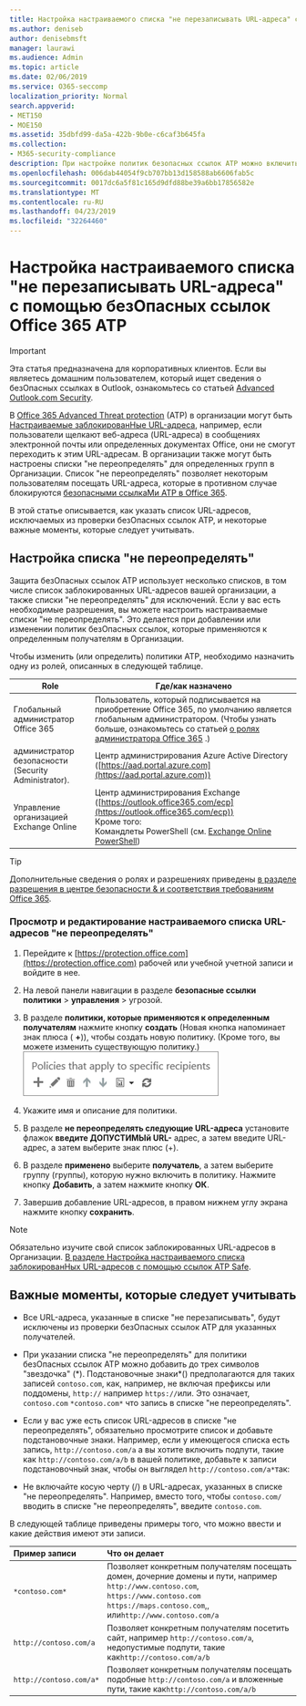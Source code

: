 ```yaml
---
title: Настройка настраиваемого списка "не перезаписывать URL-адреса" с помощью безОпасных ссылок Office 365 ATP
ms.author: deniseb
author: denisebmsft
manager: laurawi
ms.audience: Admin
ms.topic: article
ms.date: 02/06/2019
ms.service: O365-seccomp
localization_priority: Normal
search.appverid:
- MET150
- MOE150
ms.assetid: 35dbfd99-da5a-422b-9b0e-c6caf3b645fa
ms.collection:
- M365-security-compliance
description: При настройке политик безопасных ссылок ATP можно включить список URL-адресов Do-not-Rewrite, чтобы разрешить некоторым пользователям в Организации посещать сайты, включенные в список.
ms.openlocfilehash: 006dab44054f9cb707bb13d158588ab6606fab5c
ms.sourcegitcommit: 0017dc6a5f81c165d9dfd88be39a6bb17856582e
ms.translationtype: MT
ms.contentlocale: ru-RU
ms.lasthandoff: 04/23/2019
ms.locfileid: "32264460"
---
```

# <a name="set-up-a-custom-do-not-rewrite-urls-list-using-office-365-atp-safe-links"></a>Настройка настраиваемого списка "не перезаписывать URL-адреса" с помощью безОпасных ссылок Office 365 ATP

> [!IMPORTANT]
> Эта статья предназначена для корпоративных клиентов. Если вы являетесь домашним пользователем, который ищет сведения о безОпасных ссылках в Outlook, ознакомьтесь со статьей [Advanced Outlook.com Security](https://support.office.com/article/advanced-outlook-com-security-for-office-365-subscribers-882d2243-eab9-4545-a58a-b36fee4a46e2).

В [Office 365 Advanced Threat protection](office-365-atp.md) (ATP) в организации могут быть [Настраиваемые заблокированНые URL-адреса](set-up-a-custom-blocked-urls-list-wtih-atp.md), например, если пользователи щелкают веб-адреса (URL-адреса) в сообщениях электронной почты или определенных документах Office, они не смогут переходить к этим URL-адресам. В организации также могут быть настроены списки "не переопределять" для определенных групп в Организации. Список "не переопределять" позволяет некоторым пользователям посещать URL-адреса, которые в противном случае блокируются [безопасными ссылкаМи ATP в Office 365](atp-safe-links.md). 
  
В этой статье описывается, как указать список URL-адресов, исключаемых из проверки безОпасных ссылок ATP, и некоторые важные моменты, которые следует учитывать.

## <a name="set-up-a-do-not-rewrite-list"></a>Настройка списка "не переопределять"

Защита безОпасных ссылок ATP использует несколько списков, в том числе список заблокированных URL-адресов вашей организации, а также списки "не переопределять" для исключений. Если у вас есть необходимые разрешения, вы можете настроить настраиваемые списки "не переопределять". Это делается при добавлении или изменении политик безОпасных ссылок, которые применяются к определенным получателям в Организации. 

Чтобы изменить (или определить) политики ATP, необходимо назначить одну из ролей, описанных в следующей таблице.

|Role  |Где/как назначено  |
|---------|---------|
|Глобальный администратор Office 365 |Пользователь, который подписывается на приобретение Office 365, по умолчанию является глобальным администратором. (Чтобы узнать больше, ознакомьтесь со статьей [о ролях администратора Office 365](https://docs.microsoft.com/office365/admin/add-users/about-admin-roles) .)         |
|администратор безопасности (Security Administrator). |Центр администрирования Azure Active Directory ([https://aad.portal.azure.com](https://aad.portal.azure.com))|
|Управление организацией Exchange Online |Центр администрирования Exchange ([https://outlook.office365.com/ecp](https://outlook.office365.com/ecp)) <br>Кроме того: <br>  Командлеты PowerShell (см. [Exchange Online PowerShell](https://docs.microsoft.com/powershell/exchange/exchange-online/exchange-online-powershell?view=exchange-ps)) |

> [!TIP]
> Дополнительные сведения о ролях и разрешениях приведены [в разделе разрешения в центре безопасности &amp; и соответствия требованиям Office 365](permissions-in-the-security-and-compliance-center.md).

### <a name="to-view-or-edit-a-custom-do-not-rewrite-urls-list"></a>Просмотр и редактирование настраиваемого списка URL-адресов "не переопределять"
  
1. Перейдите к [https://protection.office.com](https://protection.office.com) рабочей или учебной учетной записи и войдите в нее. 
    
2. На левой панели навигации в разделе **безопасные ссылки** **политики** \> **управления** \> угрозой.
    
3. В разделе **политики, которые применяются к определенным получателям** нажмите кнопку **создать** (Новая кнопка напоминает знак плюса ( **+**)), чтобы создать новую политику. (Кроме того, вы можете изменить существующую политику.)<br/>![Нажмите кнопку Создать, чтобы добавить политику безОпасных ссылок для определенных получателей электронной почты.](media/01073f42-3cec-4ddb-8c10-4d33ec434676.png)
  
4. Укажите имя и описание для политики.
    
5. В разделе **не переопределять следующие URL-адреса** установите флажок **введите ДОПУСТИМЫй URL-** адрес, а затем введите URL-адрес, а затем выберите знак плюс (+). 
    
6. В разделе **применено** выберите **получатель**, а затем выберите группу (группы), которую нужно включить в политику. Нажмите кнопку **Добавить**, а затем нажмите кнопку **ОК**.
    
7. Завершив добавление URL-адресов, в правом нижнем углу экрана нажмите кнопку **сохранить**.
    
> [!NOTE]
> Обязательно изучите свой список заблокированных URL-адресов в Организации. [В разделе Настройка настраиваемого списка заблокированНых URL-адресов с помощью ссылок ATP Safe](set-up-a-custom-blocked-urls-list-wtih-atp.md). 
  
## <a name="important-points-to-keep-in-mind"></a>Важные моменты, которые следует учитывать

- Все URL-адреса, указанные в списке "не перезаписывать", будут исключены из проверки безОпасных ссылок ATP для указанных получателей.
 
- При указании списка "не переопределять" для политики безОпасных ссылок ATP можно добавить до трех символов "звездочка" (\*). Подстановочные знаки\*() предполагаются для таких записей `contoso.com`, как, например, не включая префиксы или поддомены, `http://` например `https://`или. Это означает, `contoso.com` `*contoso.com*` что запись в списке "не переопределять".

- Если у вас уже есть список URL-адресов в списке "не переопределять", обязательно просмотрите список и добавьте подстановочные знаки. Например, если у имеющегося списка есть запись, `http://contoso.com/a` а вы хотите включить подпути, такие как `http://contoso.com/a/b` в вашей политике, добавьте к записи подстановочный знак, чтобы он выглядел `http://contoso.com/a*`так:
    
- Не включайте косую черту (/) в URL-адресах, указанных в списке "не переопределять". Например, вместо того, чтобы `contoso.com/` вводить в списке "не переопределять", введите `contoso.com`.
    
В следующей таблице приведены примеры того, что можно ввести и какие действия имеют эти записи.
    
|**Пример записи**|**Что он делает**|
|:-----|:-----|
|`*contoso.com*`  <br/> |Позволяет конкретным получателям посещать домен, дочерние домены и пути, например `http://www.contoso.com`, `https://www.contoso.com` `https://maps.contoso.com`,, или`http://www.contoso.com/a`  <br/> |
|`http://contoso.com/a`  <br/> |Позволяет конкретным получателям посетить сайт, например `http://contoso.com/a`, недопустимые подпути, такие как`http://contoso.com/a/b`  <br/> |
|`http://contoso.com/a*`  <br/> |Позволяет конкретным получателям посещать подобные `http://contoso.com/a` и вложенные пути, такие как`http://contoso.com/a/b`  <br/> |
   
 
